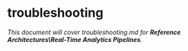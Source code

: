 # troubleshooting

_This document will cover troubleshooting.md for **Reference Architectures\Real-Time Analytics Pipelines**._
